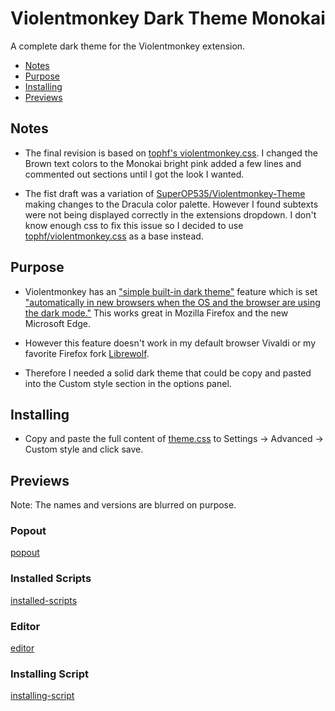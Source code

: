 # Violentmonkey Dark Theme Monokai
A complete dark theme for the Violentmonkey extension.

- [Notes](#notes)
- [Purpose](#purpose)
- [Installing](#installing)
- [Previews](#previews)

## Notes
- The final revision is based on [tophf's violentmonkey.css](https://gist.github.com/tophf/cc109b0ba5cb98353c9ea51579c85ae2). I changed the Brown text colors to the Monokai bright pink added a few lines and commented out sections until I got the look I wanted.

- The fist draft was a variation of [SuperOP535/Violentmonkey-Theme](https://github.com/SuperOP535/Violentmonkey-Theme) making changes to the Dracula color palette. However I found subtexts were not being displayed correctly in the extensions dropdown. I don't know enough css to fix this issue so I decided to use [tophf/violentmonkey.css](https://gist.github.com/tophf/cc109b0ba5cb98353c9ea51579c85ae2) as a base instead.

## Purpose
- Violentmonkey has an ["simple built-in dark theme"](https://github.com/violentmonkey/violentmonkey/issues/456#issuecomment-536090171Violentmonkey) feature which is set ["automatically in new browsers when the OS and the browser are using the dark mode."](https://github.com/violentmonkey/violentmonkey/issues/456#issuecomment-536090171Violentmonkey) This works great in Mozilla Firefox and the new Microsoft Edge. 

- However this feature doesn't work in my default browser Vivaldi or my favorite Firefox fork [Librewolf](https://librewolf-community.gitlab.io).

- Therefore I needed a solid dark theme that could be copy and pasted into the Custom style section in the options panel.

## Installing
- Copy and paste the full content of [theme.css](https://raw.githubusercontent.com/BelArvardan/Violentmonkey-Theme-Monokai/master/theme.css) to Settings -> Advanced -> Custom style and click save.

## Previews
Note: The names and versions are blurred on purpose.

### Popout
[popout](https://raw.githubusercontent.com/BelArvardan/Violentmonkey-Theme-Monokai/master/preview-popout.png)

### Installed Scripts
[installed-scripts](https://raw.githubusercontent.com/BelArvardan/Violentmonkey-Theme-Monokai/master/preview-installed-scripts.png)

### Editor
[editor](https://raw.githubusercontent.com/BelArvardan/Violentmonkey-Theme-Monokai/master/preview-editor.png)

### Installing Script
[installing-script](https://raw.githubusercontent.com/BelArvardan/Violentmonkey-Theme-Monokai/master/preview-installing-script.png)